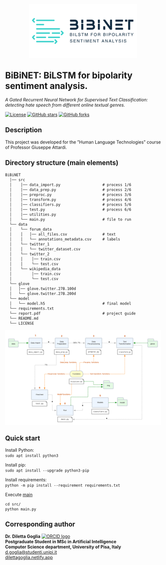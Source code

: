 <p align="center">
    <img align="center" src='img/logo.png' width="350px">
</p>

# BiBiNET: BiLSTM for bipolarity sentiment analysis.
_A Gated Recurrent Neural Network for Supervised Text
Classification: detecting hate speech from different online
textual genres._

<a href="https://github.com/dilettagoglia/BiBiNET/blob/main/LICENSE"><img src="https://img.shields.io/github/license/dilettagoglia/BiBiNET" alt="License" /></a>
<a href="https://github.com/dilettagoglia/BiBiNET/stargazers"><img src="https://img.shields.io/github/stars/dilettagoglia/BiBiNET" alt="GitHub stars" /></a>
<a href="https://github.com/dilettagoglia/BiBiNET/network/members"><img alt="GitHub forks" src="https://img.shields.io/github/forks/dilettagoglia/BiBiNET" /></a>

## Description
This project was developed for the ”Human Language Technologies” course of Professor Giuseppe Attardi.

## Directory structure (main elements)
```
BiBiNET
  │── src
  │    │── data_import.py                   # process 1/6
  │    │── data_prep.py                     # process 2/6                     
  │    │── preproc.py                       # process 3/6
  │    │── transform.py                     # process 4/6
  │    │── classifiers.py                   # process 5/6
  │    │── test.py                          # process 6/6
  │    │── utilities.py
  │    └── main.py                          # file to run
  └── data
  │    └── forum_data
  │    │   │── all_files.csv                # text
  │    │   └── annotations_metadata.csv     # labels
  │    └── twitter_1
  │    │   └── twitter_dataset.csv       
  │    └── twitter_2
  │    │    │── train.csv                
  │    │    └── test.csv     
  │    └── wikipedia_data
  │         │── train.csv                
  │         └── test.csv    
  └── glove
  │   │── glove.twitter.27B.100d      
  │   └── glove.twitter.27B.200d        
  └── model          
  │   └── model.h5                          # final model   
  └── requirements.txt
  └── report.pdf                            # project guide
  └── README.md
  └── LICENSE  
```
<p align="center">
    <img align="center" src='img/src_dir_struc.png' width="650px">
</p>

## Quick start
Install Python:<br>
`sudo apt install python3`

Install pip:<br>
`sudo apt install --upgrade python3-pip`

Install requirements:<br>
`python -m pip install --requirement requirements.txt`

Execute [main](src/main.py)
```
cd src/
python main.py
```

## Corresponding author
**Dr. Diletta Goglia** <a href="https://orcid.org/0000-0002-2622-7495"><img alt="ORCID logo" src="https://info.orcid.org/wp-content/uploads/2019/11/orcid_16x16.png" width="16" height="16" /></a> <br/>
**Postgraduate Student in MSc in Artificial Intelligence** <br/>
**Computer Science department, University of Pisa, Italy** <br/>
[d.goglia@studenti.unipi.it](mailto:d.goglia@studenti.unipi.it) <br/>
[dilettagoglia.netlify.app](http://www.dilettagoglia.netlify.app) 
